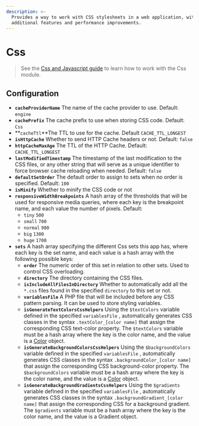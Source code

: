 ```yaml
---
description: >-
  Provides a way to work with CSS stylesheets in a web application, with
  additional features and performance improvements.
---
```


# Css

> See the [Css and Javascript guide](../../../guide/css-and-javascript-guide/) to learn how to work with the Css module.

## Configuration

* **`cacheProviderName`** The name of the cache provider to use. Default: `engine`
* **`cachePrefix`** The cache prefix to use when storing CSS code. Default: `Css`
* **`cacheTtl`**The TTL to use for the cache. Default `CACHE_TTL_LONGEST`
* **`isHttpCache`** Whether to send HTTP Cache headers or not. Default: `false`
* **`httpCacheMaxAge`** The TTL of the HTTP Cache. Default: `CACHE_TTL_LONGEST`
* **`lastModifiedTimestamp`** The timestamp of the last modification to the CSS files, or any other string that will serve as a unique identifier to force browser cache reloading when needed. Default: `false`
* **`defaultSetOrder`** The default order to assign to sets when no order is specified. Default: `100`
* **`isMinify`** Whether to minify the CSS code or not
* **`responsiveWidthBreakpoints`** A hash array of the thresholds that will be used for responsive media queries, where each key is the breakpoint name, and each value the number of pixels. Default:
  * `tiny` `500`
  * `small` `700`
  * `normal` `980`
  * `big` `1300`
  * `huge` `1700`
* **`sets`** A hash array specifying the different Css sets this app has, where each key is the set name, and each value is a hash array with the following possible keys:
  * **`order`** The numeric order of this set in relation to other sets. Used to control CSS overloading.
  * **`directory`** The directory containing the CSS files.
  * **`isIncludeAllFilesInDirectory`** Whether to automatically add all the `*.css` files found in the specified `directory` to this set or not.
  * **`variablesFile`** A PHP file that will be included before any CSS pattern parsing. It can be used to store styling variables.
  * **`isGenerateTextColorsCssHelpers`** Using the `$textColors` variable defined in the specified `variablesFile` , automatically generates CSS classes in the syntax `.textColor_[color name]` that assign the corresponding CSS text-color property. The `$textColors` variable must be a hash array where the key is the color name, and the value is a [Color](../../core-classes/color.md) object.
  * **`isGenerateBackgroundColorsCssHelpers`** Using the `$backgroundColors` variable defined in the specified `variablesFile` , automatically generates CSS classes in the syntax `.backgroundColor_[color name]` that assign the corresponding CSS background-color property. The `$backgroundColors` variable must be a hash array where the key is the color name, and the value is a [Color](../../core-classes/color.md) object.
  * **`isGenerateBackgroundGradientsCssHelpers`** Using the `$gradients` variable defined in the specified `variablesFile` , automatically generates CSS classes in the syntax `.backgroundGradient_[color name]` that assign the corresponding CSS for a background gradient. The `$gradients` variable must be a hash array where the key is the color name, and the value is a Gradient object.



